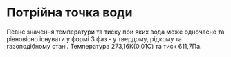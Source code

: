# Потрійна точка води

Певне значення температури та тиску при яких вода
може одночасно та рівновісно існувати у формі 3
фаз - у твердому, рідкому та газоподібному стані. 
Температура 273,16К(0,01С) та тиск 611,7Па. 

